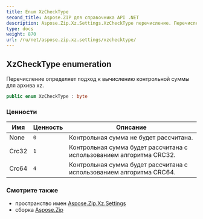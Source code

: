 ```yaml
---
title: Enum XzCheckType
second_title: Aspose.ZIP для справочника API .NET
description: Aspose.Zip.Xz.Settings.XzCheckType перечисление. Перечисление определяет подход к вычислению контрольной суммы для архива xz.
type: docs
weight: 870
url: /ru/net/aspose.zip.xz.settings/xzchecktype/
---
```

## XzCheckType enumeration

Перечисление определяет подход к вычислению контрольной суммы для архива xz.

```csharp
public enum XzCheckType : byte
```

### Ценности

| Имя | Ценность | Описание |
| --- | --- | --- |
| None | `0` | Контрольная сумма не будет рассчитана. |
| Crc32 | `1` | Контрольная сумма будет рассчитана с использованием алгоритма CRC32. |
| Crc64 | `4` | Контрольная сумма будет рассчитана с использованием алгоритма CRC64. |

### Смотрите также

* пространство имен [Aspose.Zip.Xz.Settings](../../aspose.zip.xz.settings/)
* сборка [Aspose.Zip](../../)


